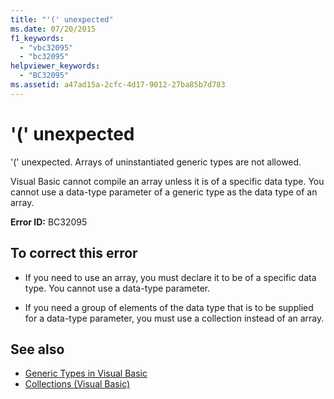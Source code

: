 ```yaml
---
title: "'(' unexpected"
ms.date: 07/20/2015
f1_keywords: 
  - "vbc32095"
  - "bc32095"
helpviewer_keywords: 
  - "BC32095"
ms.assetid: a47ad15a-2cfc-4d17-9012-27ba85b7d783
---
```

# '(' unexpected
'(' unexpected. Arrays of uninstantiated generic types are not allowed.  
  
 Visual Basic cannot compile an array unless it is of a specific data type. You cannot use a data-type parameter of a generic type as the data type of an array.  
  
 **Error ID:** BC32095  
  
## To correct this error  
  
- If you need to use an array, you must declare it to be of a specific data type. You cannot use a data-type parameter.  
  
- If you need a group of elements of the data type that is to be supplied for a data-type parameter, you must use a collection instead of an array.  
  
## See also

- [Generic Types in Visual Basic](../programming-guide/language-features/data-types/generic-types.md)
- [Collections (Visual Basic)](../programming-guide/concepts/collections.md)
